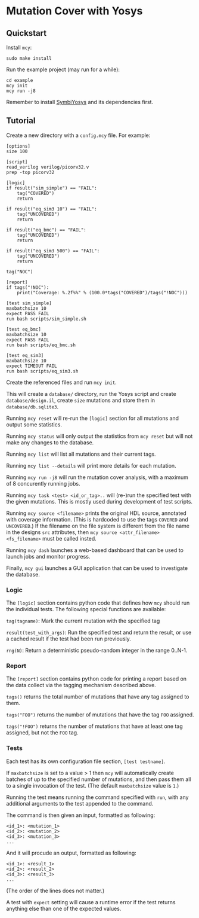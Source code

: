 # Mutation Cover with Yosys

## Quickstart

Install `mcy`:

```
sudo make install
```

Run the example project (may run for a while):

```
cd example
mcy init
mcy run -j8
```

Remember to install [SymbiYosys](http://symbiyosys.readthedocs.io/) and its dependencies first.

## Tutorial

Create a new directory with a `config.mcy` file. For example:

```
[options]
size 100

[script]
read_verilog verilog/picorv32.v
prep -top picorv32

[logic]
if result("sim_simple") == "FAIL":
    tag("COVERED")
    return

if result("eq_sim3 10") == "FAIL":
    tag("UNCOVERED")
    return

if result("eq_bmc") == "FAIL":
    tag("UNCOVERED")
    return

if result("eq_sim3 500") == "FAIL":
    tag("UNCOVERED")
    return

tag("NOC")

[report]
if tags("!NOC"):
    print("Coverage: %.2f%%" % (100.0*tags("COVERED")/tags("!NOC")))

[test sim_simple]
maxbatchsize 10
expect PASS FAIL
run bash scripts/sim_simple.sh

[test eq_bmc]
maxbatchsize 10
expect PASS FAIL
run bash scripts/eq_bmc.sh

[test eq_sim3]
maxbatchsize 10
expect TIMEOUT FAIL
run bash scripts/eq_sim3.sh
```

Create the referenced files and run `mcy init`.

This will create a `database/` directory, run the Yosys script and create
`database/design.il`, create `size` mutations and store them in `database/db.sqlite3`.

Running `mcy reset` will re-run the `[logic]` section for all mutations and output
some statistics.

Running `mcy status` will only output the statistics from `mcy reset` but will
not make any changes to the database.

Running `mcy list` will list all mutations and their current tags.

Running `mcy list --details` will print more details for each mutation.

Running `mcy run -j8` will run the mutation cover analysis, with a maximum
of 8 concurently running jobs.

Running `mcy task <test> <id_or_tag>..` will (re-)run the specified test with
the given mutations. This is mostly used during development of test scripts.

Running `mcy source <filename>` prints the original HDL source, annotated with
coverage information. (This is hardcoded to use the tags `COVERED` and
`UNCOVERED`.) If the filename on the file system is different from the file
name in the designs `src` attributes, then `mcy source <attr_filename> <fs_filename>`
must be called insted.

Running `mcy dash` launches a web-based dashboard that can be used to launch
jobs and monitor progress.

Finally, `mcy gui` launches a GUI application that can be used to investigate
the database.

### Logic

The `[logic]` section contains python code that defines how `mcy` should
run the individual tests. The following special functions are available:

`tag(tagname)`: Mark the current mutation with the specified tag

`result(test_with_args)`: Run the specified test and return the
result, or use a cached result if the test had been run previously.

`rng(N)`: Return a deterministic pseudo-random integer in the range 0..N-1.

### Report

The `[report]` section contains python code for printing a report based
on the data collect via the tagging mechanism described above.

`tags()` returns the total number of mutations that have any tag assigned
to them.

`tags("FOO")` returns the number of mutations that have the tag `FOO` assigned.

`tags("!FOO")` returns the number of mutations that have at least one tag
assigned, but not the `FOO` tag.

### Tests

Each test has its own configuration file section, `[test testname]`.

If `maxbatchsize` is set to a value > 1 then `mcy` will automatically create
batches of up to the specified number of mutations, and then pass them all
to a single invocation of the test. (The default `maxbatchsize` value is `1`.)

Running the test means running the command specified with `run`, with any
additional arguments to the test appended to the command.

The command is then given an input, formatted as following:

```
<id_1>: <mutation_1>
<id_2>: <mutation_2>
<id_3>: <mutation_3>
...
```

And it will procude an output, formatted as following:

```
<id_1>: <result_1>
<id_2>: <result_2>
<id_3>: <result_3>
...
```

(The order of the lines does not matter.)

A test with `expect` setting will cause a runtime error if the test returns
anything else than one of the expected values.
